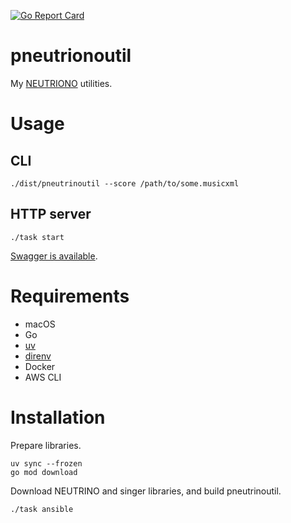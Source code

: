 [![Go Report Card](https://goreportcard.com/badge/github.com/berquerant/pneutrinoutil)](https://goreportcard.com/report/github.com/berquerant/pneutrinoutil)

# pneutrionoutil

My [NEUTRIONO](https://studio-neutrino.com/) utilities.

# Usage

## CLI

``` shell
./dist/pneutrinoutil --score /path/to/some.musicxml
```

## HTTP server

``` shell
./task start
```

[Swagger is available](http://localhost:9101/v1/swagger/index.html).

# Requirements

- macOS
- Go
- [uv](https://github.com/astral-sh/uv)
- [direnv](https://github.com/direnv/direnv)
- Docker
- AWS CLI

# Installation

Prepare libraries.

``` shell
uv sync --frozen
go mod download
```

Download NEUTRINO and singer libraries, and build pneutrinoutil.

``` shell
./task ansible
```

